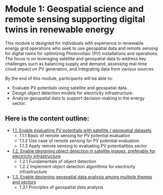 # Module 1: Geospatial science and remote sensing supporting digital twins in renewable energy

This module is designed for individuals with experience in renewable energy grid operations who seek to use geospatial data and remote sensing for digital twins for optimizing Photovoltaic (PV) installations and operations. The focus is on leveraging satellite and geospatial data to address key challenges such as balancing supply and demand, assessing real-time cloud impact on PV generation, and integrating data from various sources.

By the end of this module, participants will be able to:
- Evaluate PV potentials using satellite and geospatial data.
- Design object detection models for electricity infrastructure.
- Analyze geospatial data to support decision-making in the energy sector.

<!--
The outcome below is not supported as of 2024/08/14
- Understand the concept of a digital twin in the context of renewable energy.
-->

## Here is the content outline:
- [1.1. Enable evaluating PV potentials with satellite / geospatial datasets](subsections/00001/1.1.md)
  - 1.1.1 Basic of remote sensing for PV potential evaluation
  - 1.1.2 Use case of remote sensing for PV potential evaluation
  - 1.1.3 Apply remote sensing to evaluating PV potentialities sector
- [1.2. Enable designing object detection in satellite images, preferably for electricity infrastructure](subsections/00001/1.2.md)
  - 1.2.1 Fundamentals of object detection
  - 1.2.2 Implement object detection algorithms for electricity infrastructure
- [1.3. Enable designing geospatial data analysis among multiple themes and sectors](subsections/00001/1.3.md)
  - 1.3.1 Principles of geospatial data analysis


```python

```
